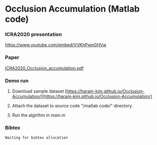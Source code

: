 # Occlusion Accumulation (Matlab code)

### ICRA2020 presentation

https://www.youtube.com/embed/VVKhPwpGHVw

### Paper  
[ICRA2020_Occlusion_accumulation.pdf](http://icsl.snu.ac.kr/haramkim/Paper/ICRA2020_Occlusion_accumulation.pdf) 

### Demo run

1. Download sample dataset [https://haram-kim.github.io/Occlusion-Accumulation/](https://haram-kim.github.io/Occlusion-Accumulation/) 

2. Attach the dataset to source code "/matlab code/" directory.

3. Run the algirthm in main.m

### Bibtex
```
Waiting for bibtex allocation
```

